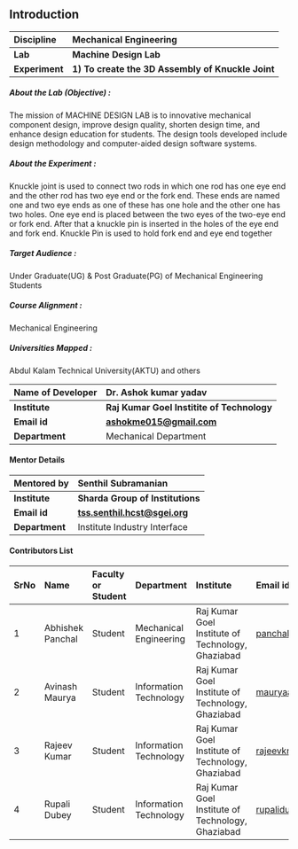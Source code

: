 ## Introduction

<b>Discipline | <b>Mechanical Engineering
:--|:--|
<b> Lab | <b> Machine Design Lab
<b> Experiment|     <b> 1) To create the 3D Assembly of Knuckle Joint

<h5> About the Lab (Objective) : </h5>
The mission of MACHINE DESIGN LAB is to innovative mechanical component design, improve design quality, shorten design time, and enhance design education for students. The design tools developed include design methodology and computer-aided design software systems.


<h5> About the Experiment : </h5>

Knuckle joint is used to connect two rods in which one rod has one eye end and the other rod has two eye end or the fork end. These ends are named one and two eye ends as one of these has one hole and the other one has two holes.
One eye end is placed between the two eyes of the two-eye end or fork end. After that a knuckle pin is inserted in the holes of the eye end and fork end. Knuckle Pin is used to hold fork end and eye end together

<h5> Target Audience : </h5>

Under Graduate(UG) & Post Graduate(PG) of Mechanical Engineering Students

<h5> Course Alignment : </h5>

Mechanical Engineering

<h5> Universities Mapped : </h5>

Abdul Kalam Technical University(AKTU) and others

<b>Name of Developer | <b> Dr. Ashok kumar yadav
:--|:--|
<b> Institute | <b> Raj Kumar Goel Institite of Technology
<b> Email id|     <b> ashokme015@gmail.com
<b> Department | Mechanical Department

#### Mentor Details

<b>Mentored by | <b> Senthil Subramanian
:--|:--|
<b> Institute | <b> Sharda Group of Institutions
<b> Email id|     <b> tss.senthil.hcst@sgei.org
<b> Department | Institute Industry Interface

#### Contributors List

SrNo | Name | Faculty or Student | Department| Institute | Email id
:--|:--|:--|:--|:--|:--|
1 | Abhishek Panchal| Student | Mechanical  Engineering  | Raj Kumar Goel Institute of Technology, Ghaziabad | panchalgabhishek@gmail.com
2 | Avinash Maurya  | Student | Information Technology   | Raj Kumar Goel Institute of Technology, Ghaziabad|mauryaavinash98@gmail.com
3 | Rajeev Kumar    | Student | Information Technology   | Raj Kumar Goel Institute of Technology, Ghaziabad|rajeevkr8585@gmail.com,
4 | Rupali Dubey    | Student | Information Technology   | Raj Kumar Goel Institute of Technology, Ghaziabad|rupalidubey1304@gmail.com
